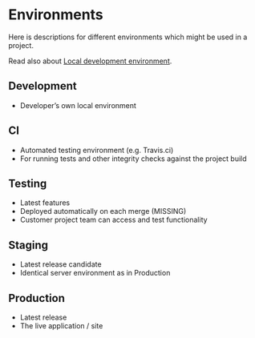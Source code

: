 # Environments

Here is descriptions for different environments which might be used in a project.

Read also about [Local development environment](https://github.com/druidfi/guidelines/blob/master/docs/local_dev_env.md).

## Development

- Developer’s own local environment

## CI

- Automated testing environment (e.g. Travis.ci)
- For running tests and other integrity checks against the project build

## Testing

- Latest features
- Deployed automatically on each merge (MISSING)
- Customer project team can access and test functionality

## Staging

- Latest release candidate
- Identical server environment as in Production

## Production

- Latest release
- The live application / site
